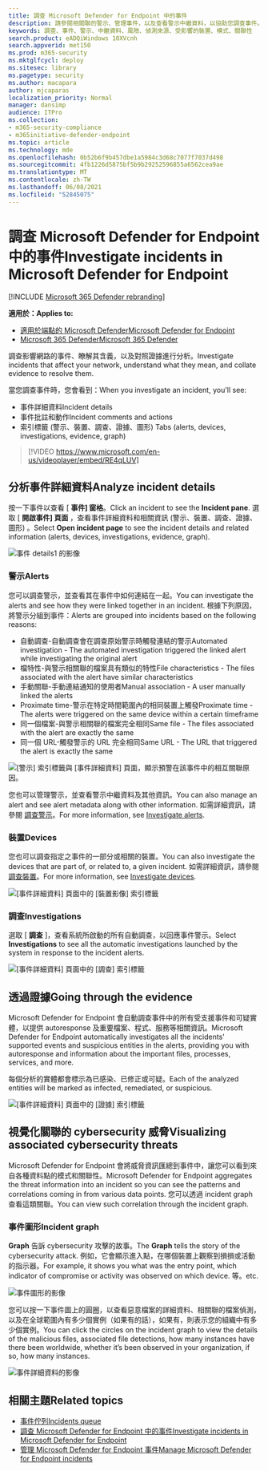 ```yaml
---
title: 調查 Microsoft Defender for Endpoint 中的事件
description: 請參閱相關聯的警示、管理事件，以及查看警示中繼資料，以協助您調查事件。
keywords: 調查、事件、警示、中繼資料、風險、偵測來源、受影響的裝置、模式、關聯性
search.product: eADQiWindows 10XVcnh
search.appverid: met150
ms.prod: m365-security
ms.mktglfcycl: deploy
ms.sitesec: library
ms.pagetype: security
ms.author: macapara
author: mjcaparas
localization_priority: Normal
manager: dansimp
audience: ITPro
ms.collection:
- m365-security-compliance
- m365initiative-defender-endpoint
ms.topic: article
ms.technology: mde
ms.openlocfilehash: 0b52b6f9b457dbe1a5984c3d68c7077f7037d498
ms.sourcegitcommit: 4fb1226d5875bf5b9b29252596855a6562cea9ae
ms.translationtype: MT
ms.contentlocale: zh-TW
ms.lasthandoff: 06/08/2021
ms.locfileid: "52845075"
---
```

# <a name="investigate-incidents-in-microsoft-defender-for-endpoint"></a><span data-ttu-id="e31d2-104">調查 Microsoft Defender for Endpoint 中的事件</span><span class="sxs-lookup"><span data-stu-id="e31d2-104">Investigate incidents in Microsoft Defender for Endpoint</span></span>

[!INCLUDE [Microsoft 365 Defender rebranding](../../includes/microsoft-defender.md)]

<span data-ttu-id="e31d2-105">**適用於：**</span><span class="sxs-lookup"><span data-stu-id="e31d2-105">**Applies to:**</span></span>
- [<span data-ttu-id="e31d2-106">適用於端點的 Microsoft Defender</span><span class="sxs-lookup"><span data-stu-id="e31d2-106">Microsoft Defender for Endpoint</span></span>](https://go.microsoft.com/fwlink/p/?linkid=2154037)
- [<span data-ttu-id="e31d2-107">Microsoft 365 Defender</span><span class="sxs-lookup"><span data-stu-id="e31d2-107">Microsoft 365 Defender</span></span>](https://go.microsoft.com/fwlink/?linkid=2118804)


<span data-ttu-id="e31d2-108">調查影響網路的事件、瞭解其含義，以及對照證據進行分析。</span><span class="sxs-lookup"><span data-stu-id="e31d2-108">Investigate incidents that affect your network, understand what they mean, and collate evidence to resolve them.</span></span> 

<span data-ttu-id="e31d2-109">當您調查事件時，您會看到：</span><span class="sxs-lookup"><span data-stu-id="e31d2-109">When you investigate an incident, you'll see:</span></span>
- <span data-ttu-id="e31d2-110">事件詳細資料</span><span class="sxs-lookup"><span data-stu-id="e31d2-110">Incident details</span></span>
- <span data-ttu-id="e31d2-111">事件批註和動作</span><span class="sxs-lookup"><span data-stu-id="e31d2-111">Incident comments and actions</span></span>
- <span data-ttu-id="e31d2-112">索引標籤 (警示、裝置、調查、證據、圖形) </span><span class="sxs-lookup"><span data-stu-id="e31d2-112">Tabs (alerts, devices, investigations, evidence, graph)</span></span>

> [!VIDEO https://www.microsoft.com/en-us/videoplayer/embed/RE4qLUV]


## <a name="analyze-incident-details"></a><span data-ttu-id="e31d2-113">分析事件詳細資料</span><span class="sxs-lookup"><span data-stu-id="e31d2-113">Analyze incident details</span></span> 
<span data-ttu-id="e31d2-114">按一下事件以查看 [ **事件] 窗格**。</span><span class="sxs-lookup"><span data-stu-id="e31d2-114">Click an incident to see the **Incident pane**.</span></span> <span data-ttu-id="e31d2-115">選取 [ **開啟事件] 頁面** ，查看事件詳細資料和相關資訊 (警示、裝置、調查、證據、圖形) 。</span><span class="sxs-lookup"><span data-stu-id="e31d2-115">Select **Open incident page** to see the incident details and related information (alerts, devices, investigations, evidence, graph).</span></span> 

![事件 details1 的影像](images/atp-incident-details.png)

### <a name="alerts"></a><span data-ttu-id="e31d2-117">警示</span><span class="sxs-lookup"><span data-stu-id="e31d2-117">Alerts</span></span>
<span data-ttu-id="e31d2-118">您可以調查警示，並查看其在事件中如何連結在一起。</span><span class="sxs-lookup"><span data-stu-id="e31d2-118">You can investigate the alerts and see how they were linked together in an incident.</span></span> <span data-ttu-id="e31d2-119">根據下列原因，將警示分組到事件：</span><span class="sxs-lookup"><span data-stu-id="e31d2-119">Alerts are grouped into incidents based on the following reasons:</span></span>
- <span data-ttu-id="e31d2-120">自動調查-自動調查會在調查原始警示時觸發連結的警示</span><span class="sxs-lookup"><span data-stu-id="e31d2-120">Automated investigation - The automated investigation triggered the linked alert while investigating the original alert</span></span> 
- <span data-ttu-id="e31d2-121">檔特性-與警示相關聯的檔案具有類似的特性</span><span class="sxs-lookup"><span data-stu-id="e31d2-121">File characteristics - The files associated with the alert have similar characteristics</span></span>
- <span data-ttu-id="e31d2-122">手動關聯-手動連結通知的使用者</span><span class="sxs-lookup"><span data-stu-id="e31d2-122">Manual association - A user manually linked the alerts</span></span>
- <span data-ttu-id="e31d2-123">Proximate time-警示在特定時間範圍內的相同裝置上觸發</span><span class="sxs-lookup"><span data-stu-id="e31d2-123">Proximate time - The alerts were triggered on the same device within a certain timeframe</span></span>
- <span data-ttu-id="e31d2-124">同一個檔案-與警示相關聯的檔案完全相同</span><span class="sxs-lookup"><span data-stu-id="e31d2-124">Same file - The files associated with the alert are exactly the same</span></span>
- <span data-ttu-id="e31d2-125">同一個 URL-觸發警示的 URL 完全相同</span><span class="sxs-lookup"><span data-stu-id="e31d2-125">Same URL - The URL that triggered the alert is exactly the same</span></span>

![[警示] 索引標籤與 [事件詳細資料] 頁面，顯示預警在該事件中的相互關聯原因。](images/atp-incidents-alerts-reason.png)

<span data-ttu-id="e31d2-127">您也可以管理警示，並查看警示中繼資料及其他資訊。</span><span class="sxs-lookup"><span data-stu-id="e31d2-127">You can also manage an alert and see alert metadata along with other information.</span></span> <span data-ttu-id="e31d2-128">如需詳細資訊，請參閱 [調查警示](investigate-alerts.md)。</span><span class="sxs-lookup"><span data-stu-id="e31d2-128">For more information, see [Investigate alerts](investigate-alerts.md).</span></span> 

### <a name="devices"></a><span data-ttu-id="e31d2-129">裝置</span><span class="sxs-lookup"><span data-stu-id="e31d2-129">Devices</span></span>
<span data-ttu-id="e31d2-130">您也可以調查指定之事件的一部分或相關的裝置。</span><span class="sxs-lookup"><span data-stu-id="e31d2-130">You can also investigate the devices that are part of, or related to, a given incident.</span></span> <span data-ttu-id="e31d2-131">如需詳細資訊，請參閱 [調查裝置](investigate-machines.md)。</span><span class="sxs-lookup"><span data-stu-id="e31d2-131">For more information, see [Investigate devices](investigate-machines.md).</span></span>

![[事件詳細資料] 頁面中的 [裝置影像] 索引標籤](images/atp-incident-device-tab.png)

### <a name="investigations"></a><span data-ttu-id="e31d2-133">調查</span><span class="sxs-lookup"><span data-stu-id="e31d2-133">Investigations</span></span>
<span data-ttu-id="e31d2-134">選取 [ **調查** ]，查看系統所啟動的所有自動調查，以回應事件警示。</span><span class="sxs-lookup"><span data-stu-id="e31d2-134">Select **Investigations** to see all the automatic investigations launched by the system in response to the incident alerts.</span></span>

![[事件詳細資料] 頁面中的 [調查] 索引標籤](images/atp-incident-investigations-tab.png)

## <a name="going-through-the-evidence"></a><span data-ttu-id="e31d2-136">透過證據</span><span class="sxs-lookup"><span data-stu-id="e31d2-136">Going through the evidence</span></span>
<span data-ttu-id="e31d2-137">Microsoft Defender for Endpoint 會自動調查事件中的所有受支援事件和可疑實體，以提供 autoresponse 及重要檔案、程式、服務等相關資訊。</span><span class="sxs-lookup"><span data-stu-id="e31d2-137">Microsoft Defender for Endpoint automatically investigates all the incidents' supported events and suspicious entities in the alerts, providing you with autoresponse and information about the important files, processes, services, and more.</span></span> 

<span data-ttu-id="e31d2-138">每個分析的實體都會標示為已感染、已修正或可疑。</span><span class="sxs-lookup"><span data-stu-id="e31d2-138">Each of the analyzed entities will be marked as infected, remediated, or suspicious.</span></span> 

![[事件詳細資料] 頁面中的 [證據] 索引標籤](images/atp-incident-evidence-tab.png)

## <a name="visualizing-associated-cybersecurity-threats"></a><span data-ttu-id="e31d2-140">視覺化關聯的 cybersecurity 威脅</span><span class="sxs-lookup"><span data-stu-id="e31d2-140">Visualizing associated cybersecurity threats</span></span> 
<span data-ttu-id="e31d2-141">Microsoft Defender for Endpoint 會將威脅資訊匯總到事件中，讓您可以看到來自各種資料點的模式和關聯性。</span><span class="sxs-lookup"><span data-stu-id="e31d2-141">Microsoft Defender for Endpoint aggregates the threat information into an incident so you can see the patterns and correlations coming in from various data points.</span></span> <span data-ttu-id="e31d2-142">您可以透過 incident graph 查看這類關聯。</span><span class="sxs-lookup"><span data-stu-id="e31d2-142">You can view such correlation through the incident graph.</span></span>

### <a name="incident-graph"></a><span data-ttu-id="e31d2-143">事件圖形</span><span class="sxs-lookup"><span data-stu-id="e31d2-143">Incident graph</span></span>
<span data-ttu-id="e31d2-144">**Graph** 告訴 cybersecurity 攻擊的故事。</span><span class="sxs-lookup"><span data-stu-id="e31d2-144">The **Graph** tells the story of the cybersecurity attack.</span></span> <span data-ttu-id="e31d2-145">例如，它會顯示進入點，在哪個裝置上觀察到損損或活動的指示器。</span><span class="sxs-lookup"><span data-stu-id="e31d2-145">For example, it shows you what was the entry point, which indicator of compromise or activity was observed on which device.</span></span> <span data-ttu-id="e31d2-146">等。</span><span class="sxs-lookup"><span data-stu-id="e31d2-146">etc.</span></span>

![事件圖形的影像](images/atp-incident-graph-tab.png)

<span data-ttu-id="e31d2-148">您可以按一下事件圖上的圓圈，以查看惡意檔案的詳細資料、相關聯的檔案偵測，以及在全球範圍內有多少個實例（如果有的話），如果有，則表示您的組織中有多少個實例。</span><span class="sxs-lookup"><span data-stu-id="e31d2-148">You can click the circles on the incident graph to view the details of the malicious files, associated file detections, how many instances have there been worldwide, whether it’s been observed in your organization, if so, how many instances.</span></span>

![事件詳細資料的影像](images/atp-incident-graph-details.png)

## <a name="related-topics"></a><span data-ttu-id="e31d2-150">相關主題</span><span class="sxs-lookup"><span data-stu-id="e31d2-150">Related topics</span></span>
- [<span data-ttu-id="e31d2-151">事件佇列</span><span class="sxs-lookup"><span data-stu-id="e31d2-151">Incidents queue</span></span>](/microsoft-365/security/defender-endpoint/view-incidents-queue)
- [<span data-ttu-id="e31d2-152">調查 Microsoft Defender for Endpoint 中的事件</span><span class="sxs-lookup"><span data-stu-id="e31d2-152">Investigate incidents in Microsoft Defender for Endpoint</span></span>](/microsoft-365/security/defender-endpoint/investigate-incidents)
- [<span data-ttu-id="e31d2-153">管理 Microsoft Defender for Endpoint 事件</span><span class="sxs-lookup"><span data-stu-id="e31d2-153">Manage Microsoft Defender for Endpoint incidents</span></span>](/microsoft-365/security/defender-endpoint/manage-incidents)
